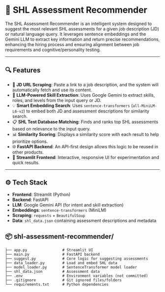 # 🧠 SHL Assessment Recommender

The SHL Assessment Recommender is an intelligent system designed to suggest the most relevant SHL assessments for a given job description (JD) or natural language query. It leverages sentence embeddings and the Gemini LLM to extract key information and return precise recommendations, enhancing the hiring process and ensuring alignment between job requirements and cognitive/personality testing.

---

## 🔍 Features

- 🔗 **JD URL Scraping**: Paste a link to a job description, and the system will automatically fetch and use its content.
- 🧠 **LLM-Powered Skill Extraction**: Uses Google Gemini to extract skills, roles, and levels from the input query or JD.
- 💡 **Smart Embedding Search**: Uses `sentence-transformers` (`all-MiniLM-L6-v2`) to embed both JD and assessment descriptions for similarity search.
- 📋 **SHL Test Database Matching**: Finds and ranks top SHL assessments based on relevance to the input query.
- 📊 **Similarity Scoring**: Displays a similarity score with each result to help prioritize options.
- 🌐 **FastAPI Backend**: An API-first design allows this logic to be reused in other products.
- 🧪 **Streamlit Frontend**: Interactive, responsive UI for experimentation and quick results.

---

## ⚙️ Tech Stack

- **Frontend**: Streamlit (Python)
- **Backend**: FastAPI
- **LLM**: Google Gemini API (for intent and skill extraction)
- **Embeddings**: `sentence-transformers` (MiniLM)
- **Scraping**: `requests` + `BeautifulSoup`
- **Data**: `shl_data.json` containing assessment descriptions and metadata

## 📦 shl-assessment-recommender/
```
├── app.py                # Streamlit UI
├── main.py               # FastAPI backend
├── suggest.py            # Core logic for suggesting assessments
├── data_loader.py        # Load and embed SHL data
├── model_loader.py       # SentenceTransformer model loader
├── shl_data.json         # Assessment data
├── .env                  # Environment variables (not committed)
├── .gitignore            # Git ignored files/folders
└── requirements.txt      # Python dependencies
```